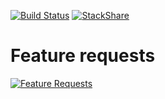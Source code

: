 [![Build Status](https://travis-ci.org/filmhubhq/filmhubhq.github.io.svg?branch=master)](https://travis-ci.org/filmhubhq/filmhub.github.io)
[![StackShare](https://img.shields.io/badge/tech-stack-0690fa.svg?style=flat)](https://stackshare.io/klausbadelt/filmhub)

# Feature requests

[![Feature Requests](http://feathub.com/filmhubhq/filmhub.github.io?format=svg)](http://feathub.com/filmhubhq/filmhub.github.io)
